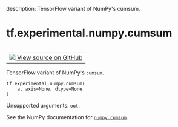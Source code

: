description: TensorFlow variant of NumPy's cumsum.

<div itemscope itemtype="http://developers.google.com/ReferenceObject">
<meta itemprop="name" content="tf.experimental.numpy.cumsum" />
<meta itemprop="path" content="Stable" />
</div>

# tf.experimental.numpy.cumsum

<!-- Insert buttons and diff -->

<table class="tfo-notebook-buttons tfo-api nocontent" align="left">
<td>
  <a target="_blank" href="https://github.com/tensorflow/tensorflow/blob/r2.4/tensorflow/python/ops/numpy_ops/np_array_ops.py#L469-L482">
    <img src="https://www.tensorflow.org/images/GitHub-Mark-32px.png" />
    View source on GitHub
  </a>
</td>
</table>



TensorFlow variant of NumPy's `cumsum`.

<pre class="devsite-click-to-copy prettyprint lang-py tfo-signature-link">
<code>tf.experimental.numpy.cumsum(
    a, axis=None, dtype=None
)
</code></pre>



<!-- Placeholder for "Used in" -->

Unsupported arguments: `out`.

See the NumPy documentation for [`numpy.cumsum`](https://numpy.org/doc/1.16/reference/generated/numpy.cumsum.html).